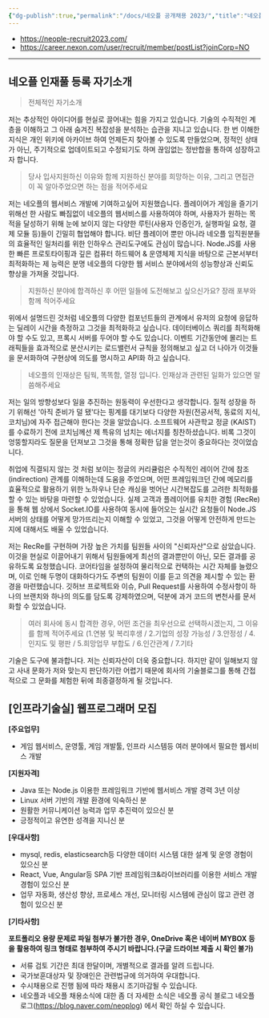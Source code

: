 ```yaml
---
{"dg-publish":true,"permalink":"/docs/네오플 공개채용 2023/","title":"네오플 공개채용 2023"}
---
```


- <https://neople-recruit2023.com/>
- <https://career.nexon.com/user/recruit/member/postList?joinCorp=NO>
---

## 네오플 인재풀 등록 자기소개

> 전체적인 자기소개

저는 추상적인 아이디어를 현실로 끌어내는 힘을 가지고 있습니다. 기술의 수직적인 계층을 이해하고 그 아래 숨겨진 복잡성을 분석하는 습관을 지니고 있습니다. 한 번 이해한 지식은 개인 위키에 아카이브 하여 언제든지 찾아볼 수 있도록 만들었으며, 정적인 상태가 아닌, 주기적으로 업데이트되고 수정되기도 하며 끊임없는 정반합을 통하여 성장하고자 합니다.

> 당사 입사지원하신 이유와 함께 지원하신 분야를 희망하는 이유, 그리고 면접관이 꼭 알아주었으면 하는 점을 적어주세요

저는 네오플의 웹서비스 개발에 기여하고싶어 지원했습니다. 플레이어가 게임을 즐기기 위해선 한 사람도 빠짐없이 네오플의 웹서비스를 사용하여야 하며, 사용자가 원하는 목적을 달성하기 위해 눈에 보이지 않는 다양한 루틴(사용자 인증인가, 실행파일 요청, 결제 모듈 등)들이 긴밀히 협업해야 합니다. 비단 플레이어 뿐만 아니라 네오플 임직원분들의 효율적인 일처리를 위한 인하우스 관리도구에도 관심이 많습니다. Node.JS를 사용한 빠른 프로토타이핑과 깊은 컴퓨터 하드웨어 & 운영체제 지식을 바탕으로 근본서부터 최적화하는 제 능력은 분명 네오플의 다양한 웹 서비스 분야에서의 성능향상과 신뢰도 향상을 가져올 것입니다.

> 지원하신 분야에 합격하신 후 어떤 일들에 도전해보고 싶으신가요? 장래 포부와 함께 적어주세요

위에서 설명드린 것처럼 네오플의 다양한 컴포넌트들의 관계에서 유저의 요청에 응답하는 딜레이 시간을 측정하고 그것을 최적화하고 싶습니다. 데이터베이스 쿼리를 최적화해야 할 수도 있고, 프록시 서버를 두어야 할 수도 있습니다. 이벤트 기간동안에 몰리는 트래픽들을 효과적으로 분산시키는 로드밸런서 규칙을 정의해보고 싶고 더 나아가 이것들을 문서화하여 구현상에 의도를 명시하고 API화 하고 싶습니다.

> 네오플의 인재상은 팀웍, 똑똑함, 열정 입니다. 인재상과 관련된 일화가 있으면 말씀해주세요

저는 일의 방향성보다 일을 추진하는 원동력이 우선한다고 생각합니다. 질적 성장을 하기 위해선 '아직 준비가 덜 됐'다는 핑계를 대기보다 다양한 자원(전공서적, 동료의 지식, 코치님)에 자주 접근해야 한다는 것을 알았습니다. 소프트웨어 사관학교 정글 (KAIST)를 수료하기 전에 코치님께선 제 특유의 넘치는 에너지를 칭찬하셨습니다. 비록 그것이 엉뚱할지라도 질문을 던져보고 그것을 통해 정확한 답을 얻는것이 중요하다는 것이었습니다.

취업에 직결되지 않는 것 처럼 보이는 정글의 커리큘럼은 수직적인 레이어 간에 참조 (indirection) 관계를 이해하는데 도움을 주었으며, 어떤 프레임워크던 간에 메모리를 효율적으로 활용하기 위한 노하우나 단순 캐싱을 벗어난 시간복잡도를 고려한 최적화를 할 수 있는 바탕을 마련할 수 있었습니다. 실제 고객과 플레이어를 유치한 경험 (RecRe)을 통해 웹 상에서 Socket.IO를 사용하여 동시에 들어오는 실시간 요청들이 Node.JS 서버의 상태를 어떻게 망가뜨리는지 이해할 수 있었고, 그것을 어떻게 안전하게 만드는지에 대해서도 배울 수 있었습니다.

저는 RecRe를 구현하며 가장 높은 가치를 팀원들 사이의 "신뢰자산"으로 삼았습니다. 이것을 현실로 이끌어내기 위해서 팀원들에게 최선의 결과뿐만이 아닌, 모든 결과를 공유하도록 요청했습니다. 코어타임을 설정하여 물리적으로 컨택하는 시간 자체를 늘렸으며, 이로 인해 두명이 대화하다가도 주변의 팀원이 이를 듣고 의견을 제시할 수 있는 환경을 마련했습니다. 깃허브 프로젝트와 이슈, Pull Request를 사용하여 수정사항이 하나의 브랜치와 하나의 의도를 담도록 강제하였으며, 덕분에 과거 코드의 변천사를 문서화할 수 있었습니다.

> 여러 회사에 동시 합격한 경우, 어떤 조건을 최우선으로 선택하시겠는지, 그 이유를 함께 적어주세요 (1.연봉 및 복리후생 / 2.기업의 성장 가능성 / 3.안정성 / 4.인지도 및 평판 / 5.희망업무 부합도 / 6.인간관계 / 7.기타

기술은 도구에 불과합니다. 저는 신뢰자산이 더욱 중요합니다. 하지만 같이 일해보지 않고 사내 문화가 저와 맞는지 판단하기란 어렵기 때문에 회사의 기술블로그를 통해 간접적으로 그 문화를 체험한 뒤에 최종결정하게 될 것입니다.

## \[인프라기술실] 웹프로그래머 모집

**[주요업무]**

- 게임 웹서비스, 운영툴, 게임 개발툴, 인프라 시스템등 여러 분야에서 필요한 웹서비스 개발 

**[지원자격]**

- Java 또는 Node.js 이용한 프레임워크 기반에 웹서비스 개발 경력 3년 이상
- Linux 서버 기반의 개발 환경에 익숙하신 분
- 원활한 커뮤니케이션 능력과 업무 추진력이 있으신 분
- 긍정적이고 유연한 성격을 지니신 분

**[우대사항]**

- mysql, redis, elasticsearch등 다양한 데이터 시스템 대한 설계 및 운영 경험이 있으신 분
- React, Vue, Angular등 SPA 기반 프레임워크&라이브러리를 이용한 서비스 개발 경험이 있으신 분
- 업무 자동화, 생산성 향상, 프로세스 개선, 모니터링 시스템에 관심이 많고 관련 경험이 있으신 분

**[기타사항]**

**포트폴리오 용량 문제로 파일 첨부가 불가한 경우, OneDrive 혹은 네이버 MYBOX 등을 활용하여 링크 형태로 첨부하여 주시기 바랍니다.(구글 드라이브 제출 시 확인 불가)**

- 서류 검토 기간은 최대 한달이며, 개별적으로 결과를 알려 드립니다.
- 국가보훈대상자 및 장애인은 관련법규에 의거하여 우대합니다.
- 수시채용으로 진행 됨에 따라 채용시 조기마감될 수 있습니다.
- 네오플과 네오플 채용소식에 대한 좀 더 자세한 소식은 네오플 공식 블로그 네오플로그(<https://blog.naver.com/neoplog>) 에서 확인 하실 수 있습니다.
